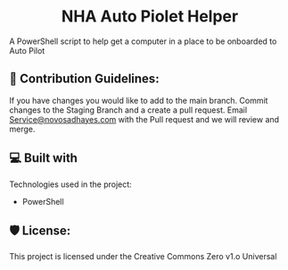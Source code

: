<h1 align="center" id="title">NHA Auto Piolet Helper</h1>

<p id="description">A PowerShell script to help get a computer in a place to be onboarded to Auto Pilot</p>

<h2>🍰 Contribution Guidelines:</h2>

If you have changes you would like to add to the main branch. Commit changes to the Staging Branch and a create a pull request. Email Service@novosadhayes.com with the Pull request and we will review and merge.

  
  
<h2>💻 Built with</h2>

Technologies used in the project:

*   PowerShell

<h2>🛡️ License:</h2>

This project is licensed under the Creative Commons Zero v1.o Universal
